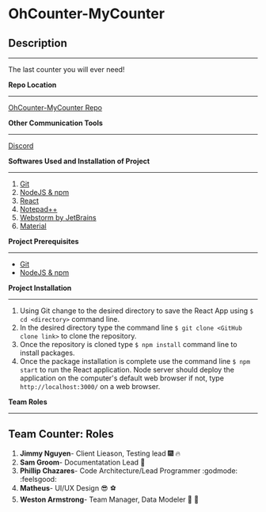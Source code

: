 # OhCounter-MyCounter

## Description
- - -
The last counter you will ever need!

**Repo Location**
- - -
[OhCounter-MyCounter Repo](https://github.com/soft-eng-practicum/ohcounter-mycounter)


**Other Communication Tools**
- - -
[Discord](https://discordapp.com)

**Softwares Used and Installation of Project**
- - -
1. [Git](https://git-scm.com/)
2. [NodeJS & npm](https://nodejs.org/en/)
3. [React](https://reactjs.org/)
4. [Notepad++](https://notepad-plus-plus.org/)
5. [Webstorm by JetBrains](https://www.jetbrains.com/webstorm/)
6. [Material](https://material-ui.com/)

**Project Prerequisites**
- - -
- [Git](https://git-scm.com/)
- [NodeJS & npm](https://nodejs.org/en/)

**Project Installation**
- - -
1. Using Git change to the desired directory to save the React App using ```$ cd <directory>``` command line.
2. In the desired directory type the command line ```$ git clone <GitHub clone link>``` to clone the repository.
3. Once the repository is cloned type ```$ npm install``` command line to install packages.
4. Once the package installation is complete use the command line ```$ npm start``` to run the React application. Node server should deploy the application on the computer's default web browser if not, type ```http://localhost:3000/``` on a web browser.

**Team Roles**
- - -
## Team Counter: Roles
1. **Jimmy Nguyen**- Client Lieason, Testing lead  :fireworks: :fire:
2. **Sam Groom**- Documentatation Lead :metal:
3. **Phillip Chazares**- Code Architecture/Lead Programmer :godmode: :feelsgood:
4. **Matheus**- UI/UX Design :sunglasses: :soccer:
5. **Weston Armstrong**- Team Manager, Data Modeler :muscle: :muscle:
